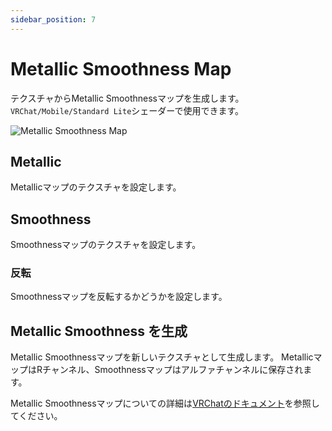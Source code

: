 ```yaml
---
sidebar_position: 7
---
```


# Metallic Smoothness Map

テクスチャからMetallic Smoothnessマップを生成します。
`VRChat/Mobile/Standard Lite`シェーダーで使用できます。

![Metallic Smoothness Map](/img/metallic_smoothness_map.png)

## Metallic

Metallicマップのテクスチャを設定します。

## Smoothness

Smoothnessマップのテクスチャを設定します。

### 反転

Smoothnessマップを反転するかどうかを設定します。

## Metallic Smoothness を生成

Metallic Smoothnessマップを新しいテクスチャとして生成します。
MetallicマップはRチャンネル、Smoothnessマップはアルファチャンネルに保存されます。

Metallic Smoothnessマップについての詳細は[VRChatのドキュメント](https://creators.vrchat.com/platforms/android/quest-content-limitations/#shaders)を参照してください。
